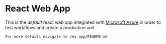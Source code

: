 # React Web App

This is the *default* react web app integrated with [Microsoft Azure](https://azure.microsoft.com/en-gb/) in order to test workflows and create a production unit.

```
For more details navigate to /my-app/README.md 
```
